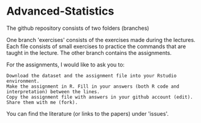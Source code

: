 # Advanced-Statistics

The github repository consists of two folders (branches)

One branch 'exercises' consists of the exercises made during the lectures. Each file consists of small exercises to practice the commands that are taught in the lecture. The other branch contains the assignments.

For the assignments, I would like to ask you to:

    Download the dataset and the assignment file into your Rstudio environment.
    Make the assignment in R. Fill in your answers (both R code and interpretation) between the lines.
    Copy the assignment file with answers in your github account (edit).
    Share them with me (fork).

You can find the literature (or links to the papers) under 'issues'.
